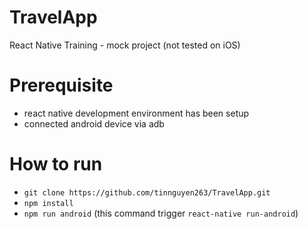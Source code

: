 # TravelApp
React Native Training - mock project
(not tested on iOS)

# Prerequisite
- react native development environment has been setup
- connected android device via adb

# How to run
- `git clone https://github.com/tinnguyen263/TravelApp.git`
- `npm install`
- `npm run android` (this command trigger `react-native run-android`)
